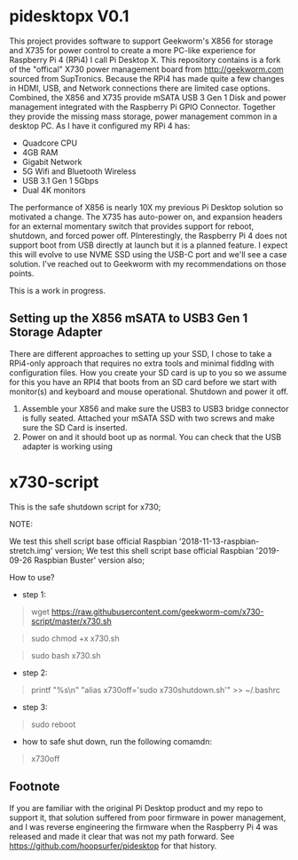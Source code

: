 pidesktopx V0.1
===============
This project provides software to support Geekworm's X856 for storage and X735 for power control to create a more PC-like experience for Raspberry Pi 4 (RPi4) I call Pi Desktop X.  This repository contains is a fork of the "offical" X730 power management board from http://geekworm.com sourced from SupTronics.  Because the RPi4 has made quite a few changes in HDMI, USB, and Network connections there are limited case options.  Combined, the X856 and X735 provide mSATA USB 3 Gen 1 Disk and power management integrated with the Raspberry Pi GPIO Connector.  Together they provide the missing mass storage, power management common in a desktop PC.   As I have it configured my RPi 4 has:
- Quadcore CPU
- 4GB RAM
- Gigabit Network
- 5G Wifi and Bluetooth Wireless
- USB 3.1 Gen 1 5Gbps 
- Dual 4K monitors

The performance of X856 is nearly 10X my previous Pi Desktop solution so motivated a change.  The X735 has auto-power on, and expansion headers for an external momentary switch that provides support for reboot, shutdown, and forced power off. PInterestingly, the Raspberry Pi 4 does not support boot from USB directly at launch but it is a planned feature.  I expect this will evolve to use NVME SSD using the USB-C port and we'll see a case solution.  I've reached out to Geekworm with my recommendations on those points.

This is a work in progress.

Setting up the X856 mSATA to USB3 Gen 1 Storage Adapter
-------------------------------------------------------
There are different approaches to setting up your SSD,  I chose to take a RPi4-only approach that requires no extra tools and minimal fiddlng with configuration files.  How you create your SD card is up to you so we assume for this you have an RPI4 that boots from an SD card before we start with monitor(s) and keyboard and mouse operational.  Shutdown and power it off.

1.  Assemble your X856 and make sure the USB3 to USB3 bridge connector is fully seated. Attached your mSATA SSD with two screws and make sure the SD Card is inserted.
2. Power on and it should boot up as normal.  You can check that the USB adapter is working using 




# x730-script
This is the safe shutdown script for x730;

NOTE:

We test this shell script base official Raspbian '2018-11-13-raspbian-stretch.img' version;
We test this shell script base official Raspbian '2019-09-26 Raspbian Buster' version also;

How to use?

* step 1:
> wget https://raw.githubusercontent.com/geekworm-com/x730-script/master/x730.sh

> sudo chmod +x x730.sh

> sudo bash x730.sh

* step 2:

> printf "%s\\n" "alias x730off='sudo x730shutdown.sh'" >> ~/.bashrc

* step 3:
> sudo reboot

* how to safe shut down, run the following comamdn:
> x730off


Footnote
--------
If you are familiar with the original Pi Desktop product and my repo to support it, that solution suffered from poor firmware in power management, and I was reverse engineering the firmware when the Raspberry Pi 4 was released and made it clear that was not my path forward.  See https://github.com/hoopsurfer/pidesktop for that history.
